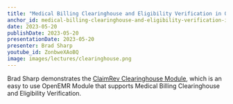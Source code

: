 ```yaml
---
title: "Medical Billing Clearinghouse and Eligibility Verification in OpenEMR"
anchor_id: medical-billing-clearinghouse-and-eligibility-verification-in-openEMR
date: 2023-05-20
publishDate: 2023-05-20
presentationDate: 2023-05-20
presenter: Brad Sharp
youtube_id: ZonbweXAoBQ
image: images/lectures/clearinghouse.png
---
```


Brad Sharp demonstrates the [ClaimRev Clearinghouse Module](https://www.open-emr.org/wiki/index.php/ClaimRev_Clearinghouse_Module), which is an easy to use OpenEMR Module that supports Medical Billing Clearinghouse and Eligibility Verification.
<!--more -->
